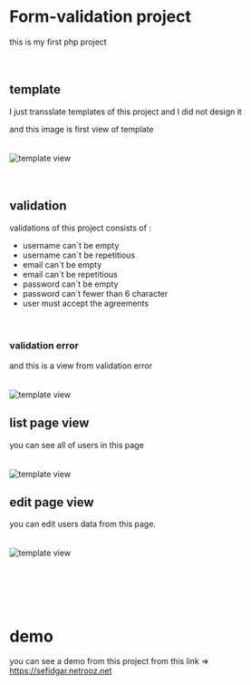 # Form-validation project
this is my first php project
<br /><br /><br />
## template
I just transslate templates of this project and I did not design it

and this image is first view of template
<br /><br /><br />
![template view](http://sefidgar.netrooz.net/img/template2.png)
<br /><br /><br />
## validation
validations of this project consists of :
<br />
* username can`t be empty
* username can`t be repetitious
* email can`t be empty
* email can`t be repetitious
* password can`t be empty
* password can`t fewer than 6 character
* user must accept the agreements
<br /><br /><br />
### validation error ###
and this is a view from validation error
<br /><br /><br />
![template view](http://sefidgar.netrooz.net/img/validation-error.png)

## list page view 
you can see all of users in this page
<br /><br /><br />
![template view](http://sefidgar.netrooz.net/img/listpage.png)

## edit page view 
you can edit users data from this page.
<br /><br /><br />
![template view](http://sefidgar.netrooz.net/img/editpage.png)

<br /><br /><br /><br />
# demo #
you can  see a demo from this project from this link => https://sefidgar.netrooz.net
